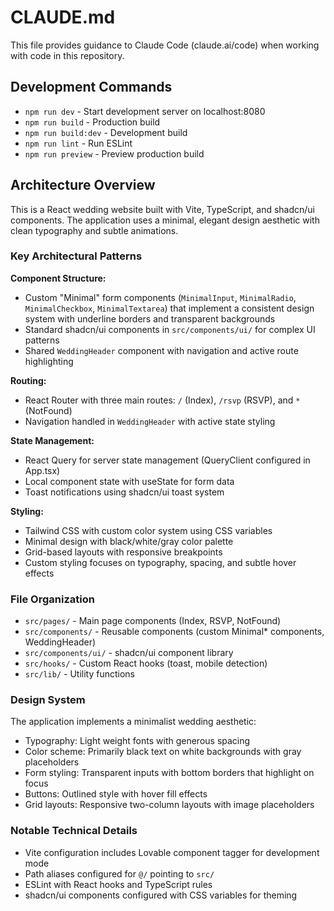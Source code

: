 # CLAUDE.md

This file provides guidance to Claude Code (claude.ai/code) when working with code in this repository.

## Development Commands

- `npm run dev` - Start development server on localhost:8080
- `npm run build` - Production build
- `npm run build:dev` - Development build 
- `npm run lint` - Run ESLint
- `npm run preview` - Preview production build

## Architecture Overview

This is a React wedding website built with Vite, TypeScript, and shadcn/ui components. The application uses a minimal, elegant design aesthetic with clean typography and subtle animations.

### Key Architectural Patterns

**Component Structure:**
- Custom "Minimal" form components (`MinimalInput`, `MinimalRadio`, `MinimalCheckbox`, `MinimalTextarea`) that implement a consistent design system with underline borders and transparent backgrounds
- Standard shadcn/ui components in `src/components/ui/` for complex UI patterns
- Shared `WeddingHeader` component with navigation and active route highlighting

**Routing:**
- React Router with three main routes: `/` (Index), `/rsvp` (RSVP), and `*` (NotFound)
- Navigation handled in `WeddingHeader` with active state styling

**State Management:**
- React Query for server state management (QueryClient configured in App.tsx)
- Local component state with useState for form data
- Toast notifications using shadcn/ui toast system

**Styling:**
- Tailwind CSS with custom color system using CSS variables
- Minimal design with black/white/gray color palette
- Grid-based layouts with responsive breakpoints
- Custom styling focuses on typography, spacing, and subtle hover effects

### File Organization

- `src/pages/` - Main page components (Index, RSVP, NotFound)
- `src/components/` - Reusable components (custom Minimal* components, WeddingHeader)
- `src/components/ui/` - shadcn/ui component library
- `src/hooks/` - Custom React hooks (toast, mobile detection)
- `src/lib/` - Utility functions

### Design System

The application implements a minimalist wedding aesthetic:
- Typography: Light weight fonts with generous spacing
- Color scheme: Primarily black text on white backgrounds with gray placeholders
- Form styling: Transparent inputs with bottom borders that highlight on focus
- Buttons: Outlined style with hover fill effects
- Grid layouts: Responsive two-column layouts with image placeholders

### Notable Technical Details

- Vite configuration includes Lovable component tagger for development mode
- Path aliases configured for `@/` pointing to `src/`
- ESLint with React hooks and TypeScript rules
- shadcn/ui components configured with CSS variables for theming